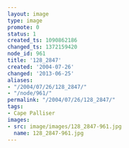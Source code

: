 ```yaml
---
layout: image
type: image
promote: 0
status: 1
created_ts: 1090862186
changed_ts: 1372159420
node_id: 961
title: '128_2847'
created: '2004-07-26'
changed: '2013-06-25'
aliases:
- "/2004/07/26/128_2847/"
- "/node/961/"
permalink: "/2004/07/26/128_2847/"
tags:
- Cape Palliser
images:
- src: image/images/128_2847-961.jpg
  name: 128_2847-961.jpg
---
```


